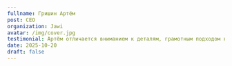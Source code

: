 ```yaml
---
fullname: Гришин Артём
post: CEO
organization: Jawi
avatar: /img/cover.jpg
testimonial: Артём отличается вниманием к деталям, грамотным подходом к UX/UI и стремлением сделать продукт не просто «рабочим», а действительно удобным для пользователя.
date: 2025-10-20
draft: false
---
```

